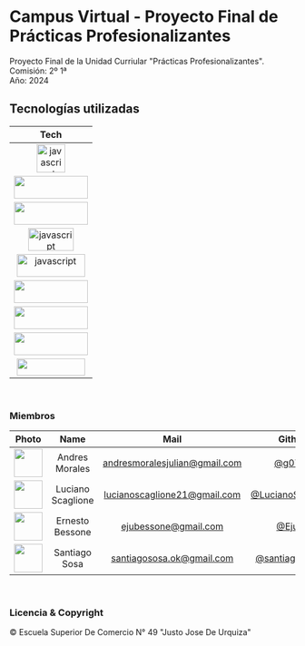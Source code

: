 # Campus Virtual - Proyecto Final de Prácticas Profesionalizantes

Proyecto Final de la Unidad Curriular "Prácticas Profesionalizantes".
<br>
Comisión: 2º 1ª
<br>
Año: 2024

## Tecnologías utilizadas

|Tech |
| :-----: |
|<img src="https://upload.wikimedia.org/wikipedia/commons/thumb/9/99/Unofficial_JavaScript_logo_2.svg/480px-Unofficial_JavaScript_logo_2.svg.png" alt="javascript" width="50" height="50"/>|
|<img src="https://upload.wikimedia.org/wikipedia/commons/4/47/React.svg" width="130" height="40"/>|
|<img src="https://upload.wikimedia.org/wikipedia/commons/9/96/Sass_Logo_Color.svg" width="130" height="40"/>|
|<img src="https://upload.wikimedia.org/wikipedia/commons/thumb/d/db/Npm-logo.svg/540px-Npm-logo.svg.png" alt="javascript" width="80" height="40"/>|
|<img src="https://upload.wikimedia.org/wikipedia/commons/6/64/Expressjs.png" alt="javascript" width="120" height="40"/>|
|<img src="https://upload.wikimedia.org/wikipedia/commons/2/29/Postgresql_elephant.svg" width="130" height="40"/>|
|<img src="https://sequelize.org/img/logo.svg" width="130" height="40"/>|
|<img src="https://cdn.shopify.com/s/files/1/0057/5668/2355/files/Postman-logo-orange-2021_1155x.png?v=1637252529" width="130" height="40"/>|
|<img src="https://upload.wikimedia.org/wikipedia/commons/thumb/7/7a/Trello-logo-blue.svg/2560px-Trello-logo-blue.svg.png" width="120" height="30"/>

<br>

### Miembros

|Photo | Name  | Mail | Github
| :-----: | :-----: | :-----: | :-----: |
<img src="https://avatars.githubusercontent.com/u/128719262?v=4" height="50" width="50">| Andres Morales | andresmoralesjulian@gmail.com | [@g0770](https://github.com/g0770)
<img src="https://avatars.githubusercontent.com/u/99267088?v=4" height="50" width="50">| Luciano Scaglione | lucianoscaglione21@gmail.com | [@LucianoScaglione](https://github.com/LucianoScaglione)
<img src="https://avatars.githubusercontent.com/u/85576085?v=4" height="50" width="50">| Ernesto Bessone | ejubessone@gmail.com | [@Eju97](https://github.com/Eju97)
<img src="https://avatars.githubusercontent.com/u/184763040?v=4" height="50" width="50">| Santiago Sosa | santiagososa.ok@gmail.com | [@santiagosossaa](https://github.com/santiagosossaa)

<br>

### Licencia & Copyright

© Escuela Superior De Comercio N° 49 "Justo Jose De Urquiza"